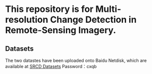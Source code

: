 # This repository is for Multi-resolution Change Detection in Remote-Sensing Imagery.

## Datasets
The two datastes have been uploaded onto Baidu Netdisk, which are available at [SRCD Datasets](https://pan.baidu.com/s/1PMAu2qEXgN1Ib9OMvZXSSQ)  Password：cxqb

